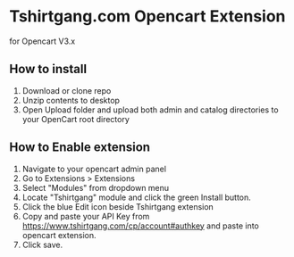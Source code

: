 # Tshirtgang.com Opencart Extension

for Opencart V3.x

## How to install
1. Download or clone repo
2. Unzip contents to desktop
3. Open Upload folder and upload both admin and catalog directories to your OpenCart root directory

## How to Enable extension
1. Navigate to your opencart admin panel
2. Go to Extensions > Extensions
3. Select "Modules" from dropdown menu
4. Locate "Tshirtgang" module and click the green Install button.
5. Click the blue Edit icon beside Tshirtgang extension
6. Copy and paste your API Key from https://www.tshirtgang.com/cp/account#authkey and paste into opencart extension.
7. Click save.
